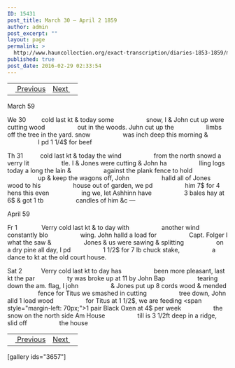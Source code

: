 ```yaml
---
ID: 15431
post_title: March 30 – April 2 1859
author: admin
post_excerpt: ""
layout: page
permalink: >
  http://www.hauncollection.org/exact-transcription/diaries-1853-1859/march-30-april-2-1859/
published: true
post_date: 2016-02-29 02:33:54
---
```

<table style="width: 100%;" align="center">
<tbody>
<tr>
<td><a href="http://www.hauncollection.org/version-2/diaries-1853-1859/march-25-march-29-1859/"><img src="https://lh3.googleusercontent.com/-EFJpxxNiPNw/VqgtWBCZrMI/AAAAAAAAAFU/WfY4lPFWWkg/s800-Ic42/Soeb-Plain-Arrows-8-10px.png" alt="" width="10" height="10" /> Previous</a></td>
<td style="text-align: right;"><a href="http://www.hauncollection.org/version-2/diaries-1853-1859/april-3-april-6-1859/">Next <img src="https://lh3.googleusercontent.com/-67k0cYlpXHw/VqgtWKz1MXI/AAAAAAAAAFU/k9PW_Piyurk/s800-Ic42/Soeb-Plain-Arrows-5-10px.png" alt="" width="10" height="10" /></a></td>
</tr>
</tbody>
</table>
March 59

We 30         cold last kt &amp; today some
<span style="margin-left: 70px;">snow, I &amp; John cut up were cutting wood
<span style="margin-left: 70px;">out in the woods. Juhn cut up the
<span style="margin-left: 70px;">limbs off the tree in the yard. snow
<span style="margin-left: 70px;">was inch deep this morning &amp;
<span style="margin-left: 70px;">I pd 1 1/4$ for beef</span></span></span></span></span>

Th 31          cold last kt &amp; today the wind
<span style="margin-left: 70px;">from the north snowd a verry lit
<span style="margin-left: 70px;">tle. I &amp; Jones were cutting &amp; John ha
<span style="margin-left: 70px;">lling logs today a long the lain &amp;
<span style="margin-left: 70px;">against the plank fence to hold
<span style="margin-left: 70px;">up &amp; keep the wagons off, John
<span style="margin-left: 70px;">halld all of Jones wood to his
<span style="margin-left: 70px;">house out of garden, we pd
<span style="margin-left: 70px;">him 7$ for 4 hens this even
<span style="margin-left: 70px;">ing we, let Ashhinn have
<span style="margin-left: 70px;">3 bales hay at 6$ &amp; got 1 tb
<span style="margin-left: 70px;">candles of him &amp;c —</span></span></span></span></span></span></span></span></span></span></span>

April 59

Fr 1              Verry cold last kt &amp; to day with
<span style="margin-left: 70px;">another wind constantly blo
<span style="margin-left: 70px;">wing. John halld a load for
<span style="margin-left: 70px;">Capt. Folger I what the saw &amp;
<span style="margin-left: 70px;">Jones &amp; us were sawing &amp; splitting
<span style="margin-left: 70px;">on a dry pine all day, I pd
<span style="margin-left: 70px;">1 1/2$ for 7 lb chuck stake,
<span style="margin-left: 70px;">a dance to kt at the old court house.</span></span></span></span></span></span></span>

Sat 2           Verry cold last kt to day has
<span style="margin-left: 70px;">been more pleasant, last kt the par
<span style="margin-left: 70px;">ty was broke up at 11 by John Bap
<span style="margin-left: 70px;">tearing down the am. flag, I john
<span style="margin-left: 70px;">&amp; Jones put up 8 cords wood &amp; mended
<span style="margin-left: 70px;">fence for Titus we smashed in cutting
<span style="margin-left: 70px;">tree down, John alld 1 load wood
<span style="margin-left: 70px;">for Titus at 1 1/2$, we are feeding
<span style="margin-left: 70px;">1 pair Black Oxen at 4$ per week
<span style="margin-left: 70px;">the snow on the north side Am House
<span style="margin-left: 70px;">till is 3 1/2ft deep in a ridge, slid off
<span style="margin-left: 70px;">the house</span></span></span></span></span></span></span></span></span></span></span>
<table style="width: 100%;" align="center">
<tbody>
<tr>
<td><a href="http://www.hauncollection.org/version-2/diaries-1853-1859/march-25-march-29-1859/"><img src="https://lh3.googleusercontent.com/-EFJpxxNiPNw/VqgtWBCZrMI/AAAAAAAAAFU/WfY4lPFWWkg/s800-Ic42/Soeb-Plain-Arrows-8-10px.png" alt="" width="10" height="10" /> Previous</a></td>
<td style="text-align: right;"><a href="http://www.hauncollection.org/version-2/diaries-1853-1859/april-3-april-6-1859/">Next <img src="https://lh3.googleusercontent.com/-67k0cYlpXHw/VqgtWKz1MXI/AAAAAAAAAFU/k9PW_Piyurk/s800-Ic42/Soeb-Plain-Arrows-5-10px.png" alt="" width="10" height="10" /></a></td>
</tr>
</tbody>
</table>
[gallery ids="3657"]